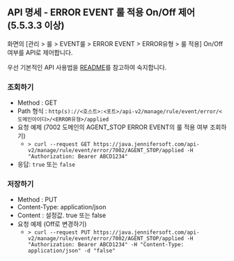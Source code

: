 ## API 명세 - ERROR EVENT 룰 적용 On/Off 제어 (5.5.3.3 이상)

화면의 [관리 > 룰 > EVENT룰 > ERROR EVENT > ERROR유형 > 룰 적용] On/Off여부를 API로 제어합니다.

우선 기본적인 API 사용법을 [README](/README.md)를 참고하여 숙지합니다.

### 조회하기
- Method : GET
- Path 형식 : `http(s)://<호스트>:<포트>/api-v2/manage/rule/event/error/<도메인아이디>/<ERROR유형>/applied`
- 요청 예제 (7002 도메인의 AGENT_STOP ERROR EVENT의 룰 적용 여부 조회하기)
    - `> curl --request GET https://java.jennifersoft.com/api-v2/manage/rule/event/error/7002/AGENT_STOP/applied -H "Authorization: Bearer ABCD1234"`
- 응답: `true` 또는 `false`

### 저장하기
- Method : PUT
- Content-Type: application/json
- Content : 설정값. true 또는 false
- 요청 예제 (Off로 변경하기)
  - `> curl --request PUT https://java.jennifersoft.com/api-v2/manage/rule/event/error/7002/AGENT_STOP/applied -H "Authorization: Bearer ABCD1234" -H "Content-Type: application/json" -d "false"`



